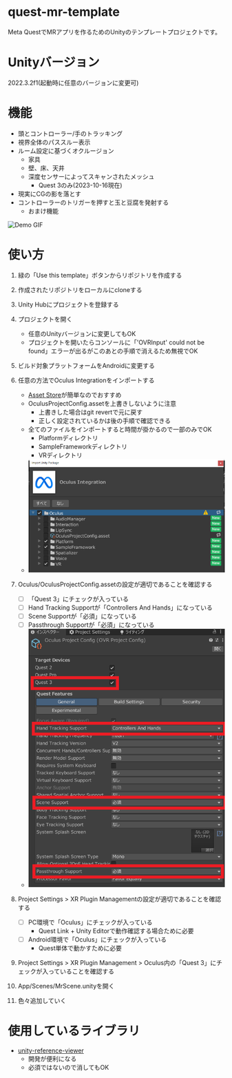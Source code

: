 ﻿# quest-mr-template
Meta QuestでMRアプリを作るためのUnityのテンプレートプロジェクトです。

# Unityバージョン
2022.3.2f1(起動時に任意のバージョンに変更可)

# 機能
- 頭とコントローラー/手のトラッキング
- 視界全体のパススルー表示
- ルーム設定に基づくオクルージョン
  - 家具
  - 壁、床、天井
  - 深度センサーによってスキャンされたメッシュ
    - Quest 3のみ(2023-10-16現在)
- 現実にCGの影を落とす
- コントローラーのトリガーを押すと玉と豆腐を発射する
  - おまけ機能

![Demo GIF](ReadmeSrc/demo.gif)

# 使い方
1. 緑の「Use this template」ボタンからリポジトリを作成する
2. 作成されたリポジトリをローカルにcloneする
3. Unity Hubにプロジェクトを登録する
4. プロジェクトを開く
    - 任意のUnityバージョンに変更してもOK
    - プロジェクトを開いたらコンソールに「'OVRInput' could not be found」エラーが出るがこのあとの手順で消えるため無視でOK
5. ビルド対象プラットフォームをAndroidに変更する
6. 任意の方法でOculus Integrationをインポートする
    - [Asset Store](https://assetstore.unity.com/packages/tools/integration/oculus-integration-82022)が簡単なのでおすすめ
    - OculusProjectConfig.assetを上書きしないように注意
      - 上書きした場合はgit revertで元に戻す
      - 正しく設定されているかは後の手順で確認できる
    - 全てのファイルをインポートすると時間が掛かるので一部のみでOK
      - Platformディレクトリ
      - SampleFrameworkディレクトリ
      - VRディレクトリ
    - ![import_oculus_integration](ReadmeSrc/import_oculus_integration.png)

7. Oculus/OculusProjectConfig.assetの設定が適切であることを確認する
    - [ ] 「Quest 3」にチェックが入っている
    - [ ] Hand Tracking Supportが「Controllers And Hands」になっている
    - [ ] Scene Supportが「必須」になっている
    - [ ] Passthrough Supportが「必須」になっている
    - ![oculus_project_config](ReadmeSrc/oculus_project_config.png)
8. Project Settings > XR Plugin Managementの設定が適切であることを確認する
    - [ ] PC環境で「Oculus」にチェックが入っている
      - Quest Link + Unity Editorで動作確認する場合ために必要
    - [ ] Android環境で「Oculus」にチェックが入っている
      - Quest単体で動かすために必要 
9. Project Settings > XR Plugin Management > Oculus内の「Quest 3」にチェックが入っていることを確認する
10. App/Scenes/MrScene.unityを開く
11. 色々追加していく

# 使用しているライブラリ
- [unity-reference-viewer](https://github.com/ina-amagami/unity-reference-viewer/blob/master/LICENSE.txt)
  - 開発が便利になる
  - 必須ではないので消してもOK
